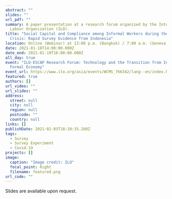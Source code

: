 ```yaml
---
abstract: ""
slides: ""
url_pdf: ""
summary: A paper presentation at a research forum organized by the International
  Labour Organization (ILO).
title: "Social Capital and Compliance among Informal Workers during the Covid-19
  Crisis: Rapid Survey Evidence from Indonesia"
location: Online (Webinar) at 13:00 p.m. (Bangkok) / 7:00 a.m. (Geneva)
date: 2021-01-18T14:00:00.000Z
date_end: 2021-01-19T16:00:00.000Z
all_day: true
event: "ILO-ESCAP Research Forum: Technology and the Transition from Informal to
  Formal Economy"
event_url: https://www.ilo.org/asia/events/WCMS_766342/lang--en/index.htm
featured: true
authors: []
url_video: ""
url_slides: ""
address:
  street: null
  city: null
  region: null
  postcode: ""
  country: null
links: []
publishDate: 2021-02-03T18:10:35.260Z
tags:
  - Survey
  - Survey Experiment
  - Covid-19
projects: []
image:
  caption: "Image credit: ILO"
  focal_point: Right
  filename: featured.png
url_code: ""
---
```


Slides are available upon request.
